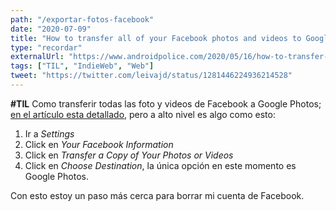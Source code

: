 ```yaml
---
path: "/exportar-fotos-facebook"
date: "2020-07-09"
title: "How to transfer all of your Facebook photos and videos to Google Photos"
type: "recordar"
externalUrl: "https://www.androidpolice.com/2020/05/16/how-to-transfer-all-of-your-facebook-photos-and-videos-to-google-photos/"
tags: ["TIL", "IndieWeb", "Web"]
tweet: "https://twitter.com/leivajd/status/1281446224936214528"
---
```


**#TIL** Como transferir todas las foto y videos de Facebook a Google Photos; [en el art&iacute;culo esta detallado](https://www.androidpolice.com/2020/05/16/how-to-transfer-all-of-your-facebook-photos-and-videos-to-google-photos/), pero a alto nivel es algo como esto:

1. Ir a _Settings_
2. Click en _Your Facebook Information_
3. Click en _Transfer a Copy of Your Photos or Videos_
4. Click en _Choose Destination_, la &uacute;nica opci&oacute;n en este momento es Google Photos.

Con esto estoy un paso m&aacute;s cerca para borrar mi cuenta de Facebook.
